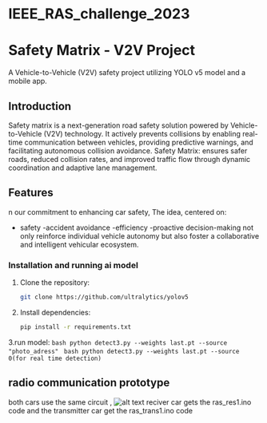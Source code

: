 # IEEE_RAS_challenge_2023
# Safety Matrix - V2V Project

A Vehicle-to-Vehicle (V2V) safety project utilizing YOLO v5 model and a mobile app.


## Introduction

Safety matrix is a next-generation road safety solution powered by Vehicle-to-Vehicle (V2V) technology. It actively prevents collisions by enabling real-time communication between vehicles, providing predictive warnings, and facilitating autonomous collision avoidance. Safety Matrix: ensures safer roads, reduced collision rates, and improved traffic flow through dynamic coordination and adaptive lane management.

## Features

n our commitment to enhancing car safety, The idea, centered on:
- safety
-accident avoidance
-efficiency
-proactive decision-making
not only reinforce individual vehicle autonomy but also foster a collaborative and intelligent vehicular ecosystem.




### Installation and running ai model

1. Clone the repository:

    ```bash
    git clone https://github.com/ultralytics/yolov5
    ```

2. Install dependencies:

    ```bash
    pip install -r requirements.txt
    ```
3.run model:
    ```bash
    python detect3.py --weights last.pt --source "photo_adress"
    ```
    ```bash
    python detect3.py --weights last.pt --source 0(for real time detection)
    ```
    

## radio communication prototype
both cars use the same circuit ,
![alt text]([https://github.com/adammaazoun/IEEE_ISIMS_RAS_challenge_2023/blob/f34905511aab673d295cb10b267ee38336b1e3d1/circuit.png])
reciver car gets the ras_res1.ino code 
and the transmitter car get the ras_trans1.ino code


